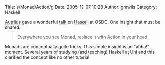 Title: s/Monad/Action/g
Date: 2005-12-07 10:28
Author: gmwils
Category: Haskell

[Autrijus][] gave a wonderful [talk][] on [Haskell][] at OSDC. One
insight that must be shared:

> Everywhere you see Monad, replace it with Action in your head.

Monads are conceptually quite tricky. This simple insight is an "ahha!"
moment. Several years of studying (and teaching) Haskell at Uni and this
clarified the concept like no other tutorial.

  [Autrijus]: http://www.pugscode.org/
  [talk]: http://osdc2005.cgpublisher.com/proposals/75
  [Haskell]: http://www.haskell.org/
